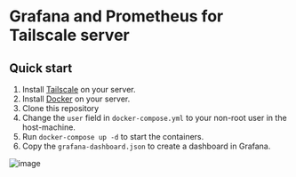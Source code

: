 # Grafana and Prometheus for Tailscale server

## Quick start

1. Install [Tailscale](https://tailscale.com/download) on your server.
2. Install [Docker](https://docs.docker.com/get-docker/) on your server.
3. Clone this repository
4. Change the `user` field in `docker-compose.yml` to your non-root user in the host-machine.
5. Run `docker-compose up -d` to start the containers.
6. Copy the `grafana-dashboard.json` to create a dashboard in Grafana.

![image](https://github.com/user-attachments/assets/209b4c90-ac3e-41a7-9fab-0602d6079d00)
